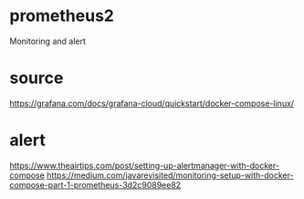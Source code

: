 # prometheus2
Monitoring and alert

# source
https://grafana.com/docs/grafana-cloud/quickstart/docker-compose-linux/

# alert
https://www.theairtips.com/post/setting-up-alertmanager-with-docker-compose
https://medium.com/javarevisited/monitoring-setup-with-docker-compose-part-1-prometheus-3d2c9089ee82